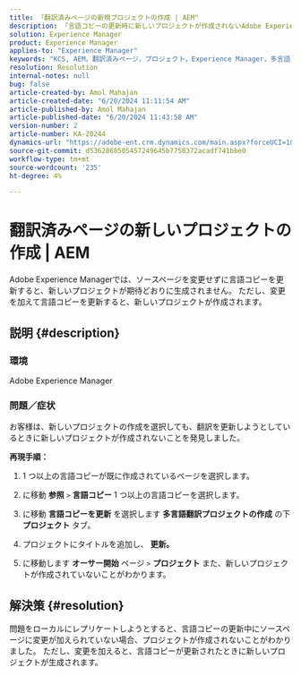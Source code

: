 ```yaml
---
title: 「翻訳済みページの新規プロジェクトの作成 | AEM"
description: 「言語コピーの更新時に新しいプロジェクトが作成されないAdobe Experience Managerの問題を修正する方法を説明します。」
solution: Experience Manager
product: Experience Manager
applies-to: "Experience Manager"
keywords: "KCS, AEM，翻訳済みページ，プロジェクト，Experience Manager，多言語，参照，言語コピー"
resolution: Resolution
internal-notes: null
bug: false
article-created-by: Amol Mahajan
article-created-date: "6/20/2024 11:11:54 AM"
article-published-by: Amol Mahajan
article-published-date: "6/20/2024 11:43:58 AM"
version-number: 2
article-number: KA-20244
dynamics-url: "https://adobe-ent.crm.dynamics.com/main.aspx?forceUCI=1&pagetype=entityrecord&etn=knowledgearticle&id=f9ced0e5-f52e-ef11-840a-000d3a3764e0"
source-git-commit: d5362868505457249645b7758372acadf741bbe0
workflow-type: tm+mt
source-wordcount: '235'
ht-degree: 4%

---
```


# 翻訳済みページの新しいプロジェクトの作成 | AEM


Adobe Experience Managerでは、ソースページを変更せずに言語コピーを更新すると、新しいプロジェクトが期待どおりに生成されません。 ただし、変更を加えて言語コピーを更新すると、新しいプロジェクトが作成されます。

## 説明 {#description}


### <b>環境</b>

Adobe Experience Manager



### <b>問題／症状</b>

お客様は、新しいプロジェクトの作成を選択しても、翻訳を更新しようとしているときに新しいプロジェクトが作成されないことを発見しました。

<b>再現手順：</b>

1. 1 つ以上の言語コピーが既に作成されているページを選択します。


2. に移動 <b>参照</b> `>`  <b>言語コピー</b> 1 つ以上の言語コピーを選択します。


3. に移動 <b>言語コピーを更新</b> を選択します <b>多言語翻訳プロジェクトの作成</b> の下 <b>プロジェクト</b> タブ。


4. プロジェクトにタイトルを追加し、 <b>更新。</b>


5. に移動します <b>オーサー開始</b> ページ `>`  <b>プロジェクト</b> また、新しいプロジェクトが作成されていないことがわかります。



## 解決策 {#resolution}


問題をローカルにレプリケートしようとすると、言語コピーの更新中にソースページに変更が加えられていない場合、プロジェクトが作成されないことがわかりました。 ただし、変更を加えると、言語コピーが更新されたときに新しいプロジェクトが生成されます。
